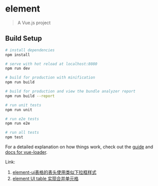 # element

> A Vue.js project

## Build Setup

``` bash
# install dependencies
npm install

# serve with hot reload at localhost:8080
npm run dev

# build for production with minification
npm run build

# build for production and view the bundle analyzer report
npm run build --report

# run unit tests
npm run unit

# run e2e tests
npm run e2e

# run all tests
npm test
```

For a detailed explanation on how things work, check out the [guide](http://vuejs-templates.github.io/webpack/) and [docs for vue-loader](http://vuejs.github.io/vue-loader).

Link:

1. [element-ui表格的表头使用类似下拉框样式](https://blog.csdn.net/qq_42376226/article/details/88144210)
2. [element UI table 实现合并单元格](https://blog.csdn.net/qq_16855093/article/details/82584734)
